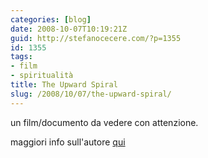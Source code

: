 ```yaml
---
categories: [blog]
date: 2008-10-07T10:19:21Z
guid: http://stefanocecere.com/?p=1355
id: 1355
tags:
- film
- spiritualità
title: The Upward Spiral
slug: /2008/10/07/the-upward-spiral/
---
```


un film/documento da vedere con attenzione.

maggiori info sull'autore [qui](http://www.chrysalischarterschool.com/Paul/Paul/HOPE.html)